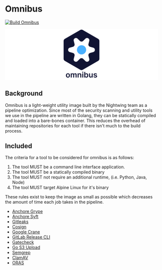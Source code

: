 # Omnibus

[![Build Omnibus](https://github.com/CMS-Enterprise/batcave-omnibus/actions/workflows/omnibus.yml/badge.svg)](https://github.com/CMS-Enterprise/batcave-omnibus/actions/workflows/omnibus.yml)

![Omnibus Logo](assets/splash_1_light.png)

## Background

Omnibus is a light-weight utility image built by the Nightwing team as a pipeline optimization.
Since most of the security scanning and utility tools we use in the pipeline are written in Golang,
they can be statically compiled and loaded into a bare-bones container.
This reduces the overhead of maintaining repositories for each tool if there isn't much to the build process.

## Included

The criteria for a tool to be considered for omnibus is as follows:

1. The tool MUST be a command line interface application.
2. The tool MUST be a statically compiled binary
3. The tool MUST not require an additional runtime, (i.e. Python, Java, Node)
4. The tool MUST target Alpine Linux for it's binary

These rules exist to keep the image as small as possible which decreases the amount of time each job takes in the
pipeline.

- [Anchore Grype](https://github.com/anchore/grype)
- [Anchore Syft](https://github.com/anchore/syft)
- [Gitleaks](https://github.com/zricethezav/gitleaks)
- [Cosign](https://github.com/sigstore/cosign)
- [Google Crane](https://github.com/google/go-containerregistry/cmd/crane)
- [GitLab Release CLI](https://gitlab.com/gitlab-org/release-cli/cmd/release-cli)
- [Gatecheck](https://github.com/gatecheckdev/gatecheck)
- [Go S3 Upload](https://github.com/bacchusjackson/go-s3-upload)
- [Semgrep](https://github.com/semgrep/semgrep)
- [ClamAV](https://clamav.net)
- [ORAS](https://oras.land)
